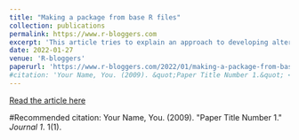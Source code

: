 ```yaml
---
title: "Making a package from base R files"
collection: publications
permalink: https://www.r-bloggers.com
excerpt: 'This article tries to explain an approach to developing alternative versions of functions which are in the distributed base of R. '
date: 2022-01-27
venue: 'R-bloggers'
paperurl: 'https://www.r-bloggers.com/2022/01/making-a-package-from-base-r-files/'
#citation: 'Your Name, You. (2009). &quot;Paper Title Number 1.&quot; <i>Journal 1</i>. 1(1).'
---
```


[Read the article here](https://www.r-bloggers.com/2022/01/making-a-package-from-base-r-files)

#Recommended citation: Your Name, You. (2009). "Paper Title Number 1." <i>Journal 1</i>. 1(1).
